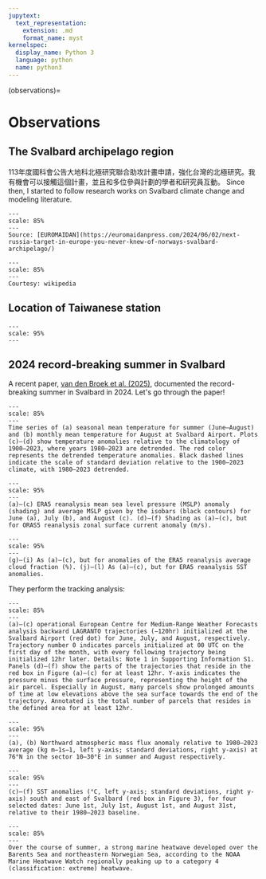 ```yaml
---
jupytext:
  text_representation:
    extension: .md
    format_name: myst
kernelspec:
  display_name: Python 3
  language: python
  name: python3
---
```


(observations)=

# Observations

## The Svalbard archipelago region
113年度國科會公告大地科北極研究聯合助攻計畫申請，強化台灣的北極研究。我有機會可以接觸這個計畫，並且和多位參與計劃的學者和研究員互動。
Since then, I started to follow research works on Svalbard climate change and modeling literature.


```{figure} /_static/lecture_specific/lecture1_figures/svalbard_tmp1.png
---
scale: 85%
---
Source: [EUROMAIDAN](https://euromaidanpress.com/2024/06/02/next-russia-target-in-europe-you-never-knew-of-norways-svalbard-archipelago/)
```

```{figure} /_static/lecture_specific/lecture1_figures/svalbard_tmp2.png
---
scale: 85%
---
Courtesy: wikipedia
```

## Location of Taiwanese station
```{figure} /_static/lecture_specific/lecture1_figures/svalbard.png
---
scale: 95%
---
```

## 2024 record-breaking summer in Svalbard
A recent paper, [van den Broek et al. (2025)](https://agupubs.onlinelibrary.wiley.com/doi/10.1029/2025GL115015), documented the record-breaking summer in Svalbard in 2024. Let's go through the paper!

```{figure} /_static/lecture_specific/lecture1_figures/broek_2025_tmp1.png
---
scale: 85%
---
Time series of (a) seasonal mean temperature for summer (June–August) and (b) monthly mean temperature for August at Svalbard Airport. Plots (c)–(d) show temperature anomalies relative to the climatology of 1900–2023, where years 1980–2023 are detrended. The red color represents the detrended temperature anomalies. Black dashed lines indicate the scale of standard deviation relative to the 1900–2023 climate, with 1980–2023 detrended.
```

```{figure} /_static/lecture_specific/lecture1_figures/broek_2025_tmp2.png
---
scale: 95%
---
(a)–(c) ERA5 reanalysis mean sea level pressure (MSLP) anomaly (shading) and average MSLP given by the isobars (black contours) for June (a), July (b), and August (c). (d)–(f) Shading as (a)–(c), but for ORAS5 reanalysis zonal surface current anomaly (m/s).
```

```{figure} /_static/lecture_specific/lecture1_figures/broek_2025_tmp3.png
---
scale: 95%
---
(g)–(i) As (a)–(c), but for anomalies of the ERA5 reanalysis average cloud fraction (%). (j)–(l) As (a)–(c), but for ERA5 reanalysis SST anomalies.
```

They perform the tracking analysis:
```{figure} /_static/lecture_specific/lecture1_figures/broek_2025_tmp4.png
---
scale: 85%
---
(a)–(c) operational European Centre for Medium-Range Weather Forecasts analysis backward LAGRANTO trajectories (−120hr) initialized at the Svalbard Airport (red dot) for June, July, and August, respectively. Trajectory number 0 indicates parcels initialized at 00 UTC on the first day of the month, with every following trajectory being initialized 12hr later. Details: Note 1 in Supporting Information S1. Panels (d)–(f) show the parts of the trajectories that reside in the red box in Figure (a)–(c) for at least 12hr. Y-axis indicates the pressure minus the surface pressure, representing the height of the air parcel. Especially in August, many parcels show prolonged amounts of time at low elevations above the sea surface towards the end of the trajectory. Annotated is the total number of parcels that resides in the defined area for at least 12hr.
```

```{figure} /_static/lecture_specific/lecture1_figures/broek_2025_tmp5.png
---
scale: 95%
---
(a), (b) Northward atmospheric mass flux anomaly relative to 1980–2023 average (kg m−1s−1, left y-axis; standard deviations, right y-axis) at 76°N in the sector 10–30°E in summer and August respectively.
```

```{figure} /_static/lecture_specific/lecture1_figures/broek_2025_tmp6.png
---
scale: 95%
---
(c)–(f) SST anomalies (°C, left y-axis; standard deviations, right y-axis) south and east of Svalbard (red box in Figure 3), for four selected dates: June 1st, July 1st, August 1st, and August 31st, relative to their 1980–2023 baseline.
```

```{figure} /_static/lecture_specific/lecture1_figures/broek_2025_tmp7.png
---
scale: 85%
---
Over the course of summer, a strong marine heatwave developed over the Barents Sea and northeastern Norwegian Sea, according to the NOAA Marine Heatwave Watch regionally peaking up to a category 4 (classification: extreme) heatwave.
```


